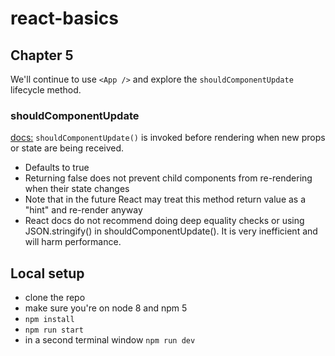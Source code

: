 # react-basics

## Chapter 5
We'll continue to use `<App />` and explore the `shouldComponentUpdate` lifecycle method.

### shouldComponentUpdate
[docs:](https://reactjs.org/docs/react-component.html#shouldcomponentupdate)
`shouldComponentUpdate()` is invoked before rendering when new props or state are being received.

- Defaults to true
- Returning false does not prevent child components from re-rendering when their state changes
- Note that in the future React may treat this method return value as a "hint" and re-render anyway
- React docs do not recommend doing deep equality checks or using JSON.stringify() in shouldComponentUpdate(). It is very inefficient and will harm performance.


## Local setup
- clone the repo
- make sure you're on node 8 and npm 5
- `npm install`
- `npm run start`
- in a second terminal window `npm run dev`